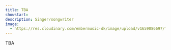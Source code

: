 ```yaml
---
title: TBA
showstart:
description: Singer/songwriter
image:
  - https://res.cloudinary.com/embermusic-dk/image/upload/v1659086697/favicon_xbg1qp.png
---
```

TBA